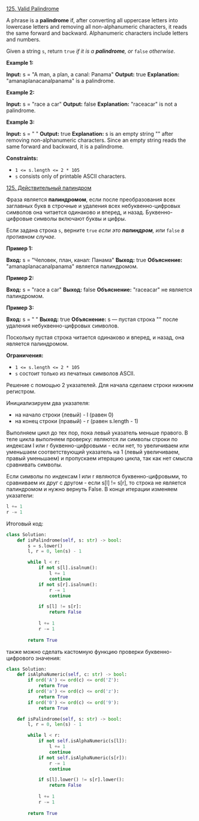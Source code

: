 [125. Valid Palindrome](https://leetcode.com/problems/valid-palindrome/)

A phrase is a **palindrome** if, after converting all uppercase letters into lowercase letters and removing all non-alphanumeric characters, it reads the same forward and backward. Alphanumeric characters include letters and numbers.

Given a string `s`, return `true` _if it is a **palindrome**, or_ `false` _otherwise_.

**Example 1:**

**Input:** s = "A man, a plan, a canal: Panama"
**Output:** true
**Explanation:** "amanaplanacanalpanama" is a palindrome.

**Example 2:**

**Input:** s = "race a car"
**Output:** false
**Explanation:** "raceacar" is not a palindrome.

**Example 3:**

**Input:** s = " "
**Output:** true
**Explanation:** s is an empty string "" after removing non-alphanumeric characters.
Since an empty string reads the same forward and backward, it is a palindrome.

**Constraints:**

- `1 <= s.length <= 2 * 105`
- `s` consists only of printable ASCII characters.

[125. Действительный палиндром](https://leetcode.com/problems/valid-palindrome/)

Фраза является **палиндромом**, если после преобразования всех заглавных букв в строчные и удаления всех небуквенно-цифровых символов она читается одинаково и вперед, и назад. Буквенно-цифровые символы включают буквы и цифры.

Если задана строка `s`, верните `true` _если это **палиндром**, или_ `false` _в противном случае_.

**Пример 1:**

**Вход:** s = "Человек, план, канал: Панама"
**Выход:** true
**Объяснение:** "amanaplanacanalpanama" является палиндромом.

**Пример 2:**

**Вход:** s = "race a car"
**Выход:** false
**Объяснение:** "raceacar" не является палиндромом.

**Пример 3:**

**Вход:** s = " "
**Выход:** true
**Объяснение:** s — пустая строка "" после удаления небуквенно-цифровых символов.

Поскольку пустая строка читается одинаково и вперед, и назад, она является палиндромом.

**Ограничения:**

- `1 <= s.length <= 2 * 105`
- `s` состоит только из печатных символов ASCII.

Решение с помощью 2 указателей. Для начала сделаем строки нижним регистром. 

Инициализируем два указателя: 
- на начало строки (левый) - l (равен 0)
- на конец строки (правый) - r (равен s.length - 1)

Выполняем цикл до тех пор, пока левый указатель меньше правого. В теле цикла выполняем проверку: являются ли символы строки по индексам  l  или r буквенно-цифровыми - если нет, то увеличиваем или уменьшаем соответствующий указатель на 1 (левый увеличиваем, правый уменьшаем) и пропускаем итерацию цикла, так как нет смысла сравнивать символы. 

Если символы по индексам  l  или r  являются буквенно-цифровыми, то сравниваем их друг с другом - если s[l] != s[r], то строка не является палиндромом и нужно вернуть False. В конце итерации изменяем указатели:
```python
l += 1
r -= 1
```

Итоговый код:

```python
class Solution:
    def isPalindrome(self, s: str) -> bool:
        s = s.lower()
        l, r = 0, len(s) - 1

        while l < r:
            if not s[l].isalnum():
                l += 1
                continue
            if not s[r].isalnum():
                r -= 1
                continue

            if s[l] != s[r]:
                return False
            
            l += 1
            r -= 1
            
        return True
```

также можно сделать кастомную функцию проверки буквенно-цифрового значения:

```python
class Solution:
    def isAlphaNumeric(self, c: str) -> bool:
        if ord('A') <= ord(c) <= ord('Z'):
            return True
        if ord('a') <= ord(c) <= ord('z'):
            return True
        if ord('0') <= ord(c) <= ord('9'):
            return True

    def isPalindrome(self, s: str) -> bool:
        l, r = 0, len(s) - 1

        while l < r:
            if not self.isAlphaNumeric(s[l]):
                l += 1
                continue
            if not self.isAlphaNumeric(s[r]):
                r -= 1
                continue

            if s[l].lower() != s[r].lower():
                return False
            
            l += 1
            r -= 1
            
        return True
```